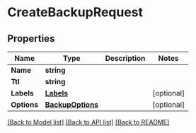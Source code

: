 # CreateBackupRequest

## Properties

Name | Type | Description | Notes
------------ | ------------- | ------------- | -------------
**Name** | **string** |  | 
**Ttl** | **string** |  | 
**Labels** | [**Labels**](Labels.md) |  | [optional] 
**Options** | [**BackupOptions**](BackupOptions.md) |  | [optional] 

[[Back to Model list]](../README.md#documentation-for-models) [[Back to API list]](../README.md#documentation-for-api-endpoints) [[Back to README]](../README.md)


